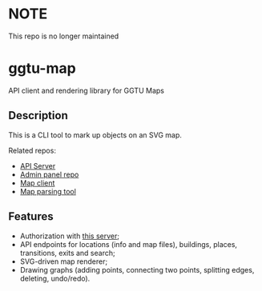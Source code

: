 # NOTE

This repo is no longer maintained

# ggtu-map

API client and rendering library for GGTU Maps

## Description

This is a CLI tool to mark up objects on an SVG map.

Related repos:
- [API Server](https://github.com/ksenkso/ggtu-map-api)
- [Admin panel repo](https://github.com/ksenkso/ggtu-maps-admin)
- [Map client](https://github.com/ksenkso/ggtu-map-client)
- [Map parsing tool](https://github.com/ksenkso/ggtu-map-tool)

## Features

- Authorization with [this server](https://github.com/ksenkso/ggtu-map-api);
- API endpoints for locations (info and map files), buildings, places, transitions, exits and search;
- SVG-driven map renderer;
- Drawing graphs (adding points, connecting two points, splitting edges, deleting, undo/redo).
